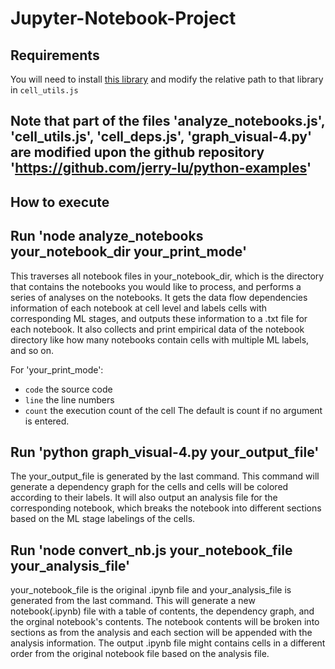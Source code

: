 # Jupyter-Notebook-Project


## Requirements

You will need to install [this library](https://github.com/andrewhead/python-program-analysis/) and modify the relative path to that library in `cell_utils.js`

## Note that part of the files 'analyze_notebooks.js', 'cell_utils.js', 'cell_deps.js', 'graph_visual-4.py' are modified upon the github repository 'https://github.com/jerry-lu/python-examples'

## How to execute

## Run 'node analyze_notebooks your_notebook_dir your_print_mode'
This traverses all notebook files in your_notebook_dir, which is the directory that contains the notebooks you would like to process, and performs a series of analyses on the notebooks. It gets the data flow dependencies information of each notebook at cell level and labels cells with corresponding ML stages, and outputs these information to a .txt file for each notebook. It also collects and print empirical data of the notebook directory like how many notebooks contain cells with multiple ML labels, and so on.

For 'your_print_mode':
- `code` the source code
- `line` the line numbers
- `count` the execution count of the cell
The default is count if no argument is entered.

## Run 'python graph_visual-4.py your_output_file'
The your_output_file is generated by the last command. This command will generate a dependency graph for the cells and cells will be colored according to their labels. It will also output an analysis file for the corresponding notebook, which breaks the notebook into different sections based on the ML stage labelings of the cells.

## Run 'node convert_nb.js your_notebook_file your_analysis_file'
your_notebook_file is the original .ipynb file and your_analysis_file is generated from the last command. This will generate a new notebook(.ipynb) file with a table of contents, the dependency graph, and the orginal notebook's contents. The notebook contents will be broken into sections as from the analysis and each section will be appended with the analysis information. The output .ipynb file might contains cells in a different order from the original notebook file based on the analysis file.
